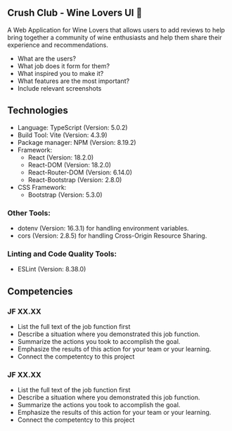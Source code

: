 ## Crush Club - Wine Lovers UI 🍷
A Web Application for Wine Lovers that allows users to add reviews to help bring together a community of wine enthusiasts and help them share their experience and recommendations.
- What are the users?
- What job does it form for them?
- What inspired you to make it?
- What features are the most important?
- Include relevant screenshots

## Technologies
- Language: TypeScript (Version: 5.0.2)
- Build Tool: Vite (Version: 4.3.9)
- Package manager: NPM (Version: 8.19.2)
- Framework:
  - React (Version: 18.2.0)
  - React-DOM (Version: 18.2.0)
  - React-Router-DOM (Version: 6.14.0)
  - React-Bootstrap (Version: 2.8.0)
- CSS Framework:
  - Bootstrap (Version: 5.3.0)
### Other Tools:
- dotenv (Version: 16.3.1) for handling environment variables.
- cors (Version: 2.8.5) for handling Cross-Origin Resource Sharing.
### Linting and Code Quality Tools:
- ESLint (Version: 8.38.0)
## Competencies
### JF XX.XX
- List the full text of the job function first
- Describe a situation where you demonstrated  this job function.
- Summarize the actions you took to accomplish the goal. 
- Emphasize the results of this action for your team or your learning. 
- Connect the competentcy to this project

### JF XX.XX
- List the full text of the job function first
- Describe a situation where you demonstrated  this job function.
- Summarize the actions you took to accomplish the goal. 
- Emphasize the results of this action for your team or your learning. 
- Connect the competentcy to this project

